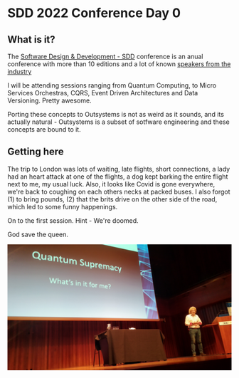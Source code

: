 # SDD 2022 Conference Day 0

## What is it?

The [Software Design & Development - SDD](https://sddconf.com) conference is an anual conference with more than 10 editions and a lot of known [speakers from the industry](https://sddconf.com/speakers/)

I will be attending sessions ranging from Quantum Computing, to Micro Services Orchestras, CQRS, Event Driven Architectures and Data Versioning. Pretty awesome.

Porting these concepts to Outsystems is not as weird as it sounds, and its actually natural - Outsystems is a subset of sotfware engineering and these concepts are bound to it.

## Getting here

The trip to London was lots of waiting, late flights, short connections, a lady had an heart attack at one of the flights, a dog kept barking the entire flight next to me, my usual luck. Also, it looks like Covid is gone everywhere, we're back to coughing on each others necks at packed buses. 
I also forgot (1) to bring pounds, (2) that the brits drive on the other side of the road, which led to some funny happenings.

On to the first session. Hint - We're doomed.

God save the queen.

![Quantum](/images/SDD/qs.jpg)